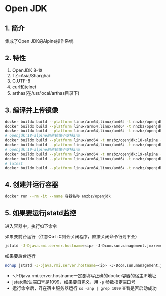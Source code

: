 # Open JDK

## 1. 简介

集成了Open JDK的Alpine操作系统

## 2. 特性

1. OpenJDK 8-19
2. TZ=Asia/Shanghai
3. C.UTF-8
4. curl和telnet
5. arthas(在/usr/local/arthas目录下)

## 3. 编译并上传镜像

```sh
docker buildx build --platform linux/arm64,linux/amd64 -t nnzbz/openjdk:8 --build-arg VERSION=8 --build-arg HTTPS_PROXY=socks5://docker.for.mac.host.internal:12345  . --push
docker buildx build --platform linux/arm64,linux/amd64 -t nnzbz/openjdk:8-alpine --build-arg VERSION=8-alpine --build-arg HTTPS_PROXY=socks5://docker.for.mac.host.internal:12345  . --push
docker buildx build --platform linux/arm64,linux/amd64 -t nnzbz/openjdk:11 --build-arg VERSION=11 --build-arg HTTPS_PROXY=socks5://docker.for.mac.host.internal:12345  . --push
# openjdk:18-alpine的原镜像不支持arm
docker buildx build --platform linux/amd64 -t nnzbz/openjdk:18-alpine --build-arg VERSION=18-alpine --build-arg HTTP_PROXY=socks5://docker.for.mac.host.internal:12345  --build-arg HTTPS_PROXY=socks5://docker.for.mac.host.internal:12345  . --push
docker buildx build --platform linux/arm64,linux/amd64 -t nnzbz/openjdk:18 --build-arg VERSION=18 --build-arg HTTP_PROXY=socks5://docker.for.mac.host.internal:12345  --build-arg HTTPS_PROXY=socks5://docker.for.mac.host.internal:12345  . --push
# openjdk:19-alpine的原镜像不支持arm
docker buildx build --platform linux/amd64 -t nnzbz/openjdk:19-alpine --build-arg VERSION=19-alpine --build-arg HTTPS_PROXY=socks5://docker.for.mac.host.internal:12345  . --push
docker buildx build --platform linux/arm64,linux/amd64 -t nnzbz/openjdk:19 --build-arg VERSION=19 --build-arg HTTPS_PROXY=socks5://docker.for.mac.host.internal:12345  . --push
# latest
docker buildx build --platform linux/arm64,linux/amd64 -t nnzbz/openjdk:latest --build-arg VERSION=8-alpine --build-arg HTTPS_PROXY=socks5://docker.for.mac.host.internal:12345  . --push
```

## 4. 创建并运行容器

```sh
docker run --rm -it --name 容器名称 nnzbz/openjdk
```

## 5. 如果要运行jstatd监控

进入容器中，执行如下命令

如果要前台运行（注意Ctrl+C则会关闭程序，直接关闭命令行则不会）

```sh
jstatd -J-Djava.rmi.server.hostname=<ip> -J-Dcom.sun.management.jmxremote.authenticate=false -J-Dcom.sun.management.jmxremote.rmi.port=1099 -J-Dcom.sun.management.jmxremote.ssl=false -J-Djava.security.policy=/usr/local/jvm/jstatd.all.policy
```

如果要后台运行

```sh
nohup jstatd -J-Djava.rmi.server.hostname=<ip> -J-Dcom.sun.management.jmxremote.authenticate=false -J-Dcom.sun.management.jmxremote.rmi.port=1099 -J-Dcom.sun.management.jmxremote.ssl=false -J-Djava.security.policy=/usr/local/jvm/jstatd.all.policy >> /usr/local/output.log 2>&1 &
```

- -J-Djava.rmi.server.hostname一定要填写正确的docker容器的宿主IP地址
- jstatd默认端口号是1099，如果要自定义，用 ```-p``` 参数指定端口号
- 运行命令后，可在宿主服务器运行 ```ss -anp | grep 1099``` 查看是否启动成功
